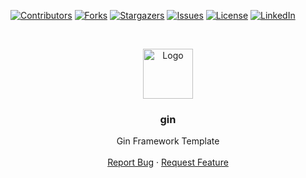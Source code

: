 [![Contributors][contributors-shield]][contributors-url]
[![Forks][forks-shield]][forks-url]
[![Stargazers][stars-shield]][stars-url]
[![Issues][issues-shield]][issues-url]
[![License][license-shield]][license-url]
[![LinkedIn][linkedin-shield]][linkedin-url]



<!-- PROJECT LOGO -->
<br />
<p align="center">
  <a href="https://github.com/Reza4096/gin">
    <img src="https://i.redd.it/3dto8z3ma7671.png" alt="Logo" width="80" height="80">
  </a>

  <h3 align="center">gin</h3>

  <p align="center">
    Gin Framework Template 
    <br />
    <br />
    <a href="https://github.com/Reza4096/gin/issues">Report Bug</a>
    ·
    <a href="https://github.com/Reza4096/gin/issues">Request Feature</a>
  </p>
</p>




<!-- MARKDOWN LINKS & IMAGES -->
<!-- https://www.markdownguide.org/basic-syntax/#reference-style-links -->
[contributors-shield]: https://img.shields.io/github/contributors/Reza4096/gin.svg?style=for-the-badge
[contributors-url]: https://github.com/Reza4096/gin/graphs/contributors
[forks-shield]: https://img.shields.io/github/forks/Reza4096/gin.svg?style=for-the-badge
[forks-url]: https://github.com/Reza4096/gin/network/members
[stars-shield]: https://img.shields.io/github/stars/Reza4096/gin.svg?style=for-the-badge
[stars-url]: https://github.com/Reza4096/gin/stargazers
[issues-shield]: https://img.shields.io/github/issues/Reza4096/gin.svg?style=for-the-badge
[issues-url]: https://github.com/Reza4096/gin/issues
[license-shield]: https://img.shields.io/github/license/Reza4096/gin.svg?style=for-the-badge
[license-url]: https://github.com/Reza4096/gin/blob/master/LICENSE
[linkedin-shield]: https://img.shields.io/badge/-LinkedIn-black.svg?style=for-the-badge&logo=linkedin&colorB=555
[linkedin-url]: https://www.linkedin.com/in/alireza-rezazadeh-39b05616a/